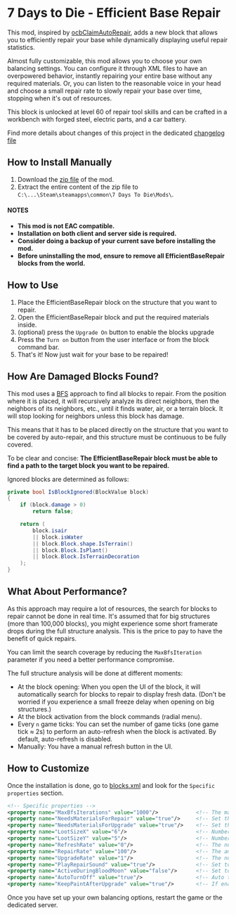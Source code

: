 # 7 Days to Die - Efficient Base Repair

This mod, inspired by [ocbClaimAutoRepair](https://github.com/OCB7D2D/OcbClaimAutoRepair), adds a new block that allows you to efficiently repair your base while dynamically displaying useful repair statistics.

Almost fully customizable, this mod allows you to choose your own balancing settings. You can configure it through XML files to have an overpowered behavior, instantly repairing your entire base without any required materials. Or, you can listen to the reasonable voice in your head and choose a small repair rate to slowly repair your base over time, stopping when it's out of resources.

This block is unlocked at level 60 of repair tool skills and can be crafted in a workbench with forged steel, electric parts, and a car battery.

Find more details about changes of this project in the dedicated [changelog file](./CHANGELOG.md)

## How to Install Manually

1. Download the [zip file](https://www.nexusmods.com/7daystodie/mods/4861?tab=files) of the mod.
2. Extract the entire content of the zip file to `C:\...\Steam\steamapps\common\7 Days To Die\Mods\`.

#### NOTES
* **This mod is not EAC compatible.**
* **Installation on both client and server side is required.**
* **Consider doing a backup of your current save before installing the mod.**
* **Before uninstalling the mod, ensure to remove all EfficientBaseRepair blocks from the world.**

## How to Use

1. Place the EfficientBaseRepair block on the structure that you want to repair.
2. Open the EfficientBaseRepair block and put the required materials inside.
3. (optional) press the `Upgrade On` button to enable the blocks upgrade
4. Press the `Turn on` button from the user interface or from the block command bar.
5. That's it! Now just wait for your base to be repaired!

## How Are Damaged Blocks Found?

This mod uses a [BFS](https://en.wikipedia.org/wiki/Breadth-first_search) approach to find all blocks to repair. From the position where it is placed, it will recursively analyze its direct neighbors, then the neighbors of its neighbors, etc., until it finds water, air, or a terrain block. It will stop looking for neighbors unless this block has damage.

This means that it has to be placed directly on the structure that you want to be covered by auto-repair, and this structure must be continuous to be fully covered.

To be clear and concise: **The EfficientBaseRepair block must be able to find a path to the target block you want to be repaired.**

Ignored blocks are determined as follows:

```C#
private bool IsBlockIgnored(BlockValue block)
{
    if (block.damage > 0)
        return false;

    return (
        block.isair
        || block.isWater
        || block.Block.shape.IsTerrain()
        || block.Block.IsPlant()
        || block.Block.IsTerrainDecoration
    );
}
```

## What About Performance?

As this approach may require a lot of resources, the search for blocks to repair cannot be done in real time. It's assumed that for big structures (more than 100,000 blocks), you might experience some short framerate drops during the full structure analysis. This is the price to pay to have the benefit of quick repairs.

You can limit the search coverage by reducing the `MaxBfsIteration` parameter if you need a better performance compromise.

The full structure analysis will be done at different moments:

* At the block opening: When you open the UI of the block, it will automatically search for blocks to repair to display fresh data. (Don't be worried if you experience a small freeze delay when opening on big structures.)
* At the block activation from the block commands (radial menu).
* Every `n` game ticks: You can set the number of game ticks (one game tick ≈ 2s) to perform an auto-refresh when the block is activated. By default, auto-refresh is disabled.
* Manually: You have a manual refresh button in the UI.

## How to Customize

Once the installation is done, go to [blocks.xml](./Config/blocks.xml) and look for the `Specific properties` section.

```xml
<!-- Specific properties -->
<property name="MaxBfsIterations" value="1000"/>            <!-- The max number of bfs iterations (more iterations will require more CPU ressources) -->
<property name="NeedsMaterialsForRepair" value="true"/>     <!-- Set this param to false to repair even if you miss the repair materials -->
<property name="NeedsMaterialsForUpgrade" value="true"/>    <!-- Set this param to false to upgrade even if you miss the upgrade materials -->
<property name="LootSizeX" value="6"/>                      <!-- Number of columns of the loot container -->
<property name="LootSizeY" value="5"/>                      <!-- Number of rows of the loot container -->
<property name="RefreshRate" value="0"/>                    <!-- The number of game ticks between two auto refresh (set to 0 to disable auto refresh) -->
<property name="RepairRate" value="100"/>                   <!-- The amount of damage which can be repaired for one game tick (set to 0 for instant repairs) -->
<property name="UpgradeRate" value="1"/>                    <!-- The number of blocks which can be upgraded during one game tick (set to 0 to for instant upgrades) -->
<property name="PlayRepairSound" value="true"/>             <!-- Set to false to disable the hammer sound on the current block which is being repaired -->
<property name="ActiveDuringBloodMoon" value="false"/>      <!-- Set to false to disable the auto repair during the blood moon -->
<property name="AutoTurnOff" value="true"/>                 <!-- Auto turn off if no more blocks can be repaired -->
<property name="KeepPaintAfterUpgrade" value="true"/>       <!-- If enabled, the upgraded block will keep his original paint, else his texture will be set to the upgrade block texture -->
```

Once you have set up your own balancing options, restart the game or the dedicated server.
